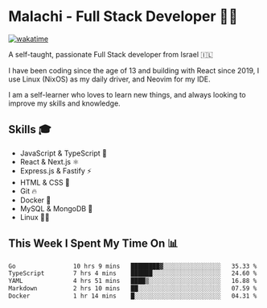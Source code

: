 # Malachi - Full Stack Developer 🚀🔥
[![wakatime](https://wakatime.com/badge/user/112ec769-e669-4b78-a46f-cf4343930741.svg)](https://wakatime.com/@112ec769-e669-4b78-a46f-cf4343930741)

A self-taught, passionate Full Stack developer from Israel 🇮🇱

I have been coding since the age of 13 and building with React since 2019, I use Linux (NixOS) as my daily driver, and Neovim for my IDE.

I am a self-learner who loves to learn new things, and always looking to improve my skills and knowledge.

## Skills 🎓
- JavaScript & TypeScript 💎
- React & Next.js ⚛️
- Express.js & Fastify ⚡️
- HTML & CSS 🎨
- Git 🔥
- Docker 🐳
- MySQL & MongoDB 💾
- Linux 👨‍💻

## This Week I Spent My Time On 📊
<!--START_SECTION:waka-->

```txt
Go                10 hrs 9 mins   ████████▓░░░░░░░░░░░░░░░░   35.33 %
TypeScript        7 hrs 4 mins    ██████░░░░░░░░░░░░░░░░░░░   24.60 %
YAML              4 hrs 51 mins   ████▒░░░░░░░░░░░░░░░░░░░░   16.88 %
Markdown          2 hrs 10 mins   ██░░░░░░░░░░░░░░░░░░░░░░░   07.59 %
Docker            1 hr 14 mins    █░░░░░░░░░░░░░░░░░░░░░░░░   04.31 %
```

<!--END_SECTION:waka-->
